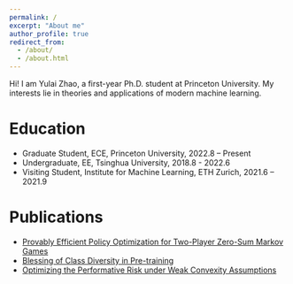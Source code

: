 ```yaml
---
permalink: /
excerpt: "About me"
author_profile: true
redirect_from: 
  - /about/
  - /about.html
---
```


Hi! I am Yulai Zhao, a first-year Ph.D. student at Princeton University. My interests lie in theories and applications of modern machine learning.


Education
======
* Graduate Student, ECE, Princeton University, 2022.8 – Present
* Undergraduate, EE, Tsinghua University, 2018.8 - 2022.6
* Visiting Student, Institute for Machine Learning, ETH Zurich, 2021.6 – 2021.9


Publications
======
* [Provably Efficient Policy Optimization for Two-Player Zero-Sum Markov Games](https://proceedings.mlr.press/v151/zhao22b.html)
* [Blessing of Class Diversity in Pre-training](https://openreview.net/forum?id=a_nR4BPPJF1)
* [Optimizing the Performative Risk under Weak Convexity Assumptions](https://arxiv.org/abs/2209.00771)




